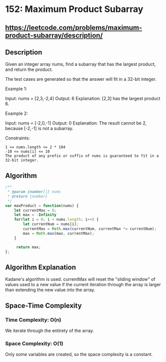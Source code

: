 # 152: Maximum Product Subarray

## https://leetcode.com/problems/maximum-product-subarray/description/

## Description
Given an integer array nums, find a
subarray
that has the largest product, and return the product.

The test cases are generated so that the answer will fit in a 32-bit integer.

Example 1:

Input: nums = [2,3,-2,4]
Output: 6
Explanation: [2,3] has the largest product 6.

Example 2:

Input: nums = [-2,0,-1]
Output: 0
Explanation: The result cannot be 2, because [-2,-1] is not a subarray.

 

Constraints:

    1 <= nums.length <= 2 * 104
    -10 <= nums[i] <= 10
    The product of any prefix or suffix of nums is guaranteed to fit in a 32-bit integer.


## Algorithm
`````javascript
/**
 * @param {number[]} nums
 * @return {number}
 */
var maxProduct = function(nums) {
    let currentMax = 0;
    let max = -Infinity
    for(let i = 0; i < nums.length; i++) {
        let currentNum = nums[i];
        currentMax = Math.max(currentNum, currentMax *= currentNum);
        max = Math.max(max, currentMax);
    }

     return max;
};
`````
## Algorithm Explanation
Kadane's algorithm is used. currentMax will reset the "sliding window" of values used to a new value 
if the current iteration through the array is larger than extending the new value into the array.

## Space-Time Complexity
### Time Complexity: O(n)
We iterate through the entirety of the array.
### Space Complexity: O(1)
Only some variables are created, so the space complexity is a constant.
